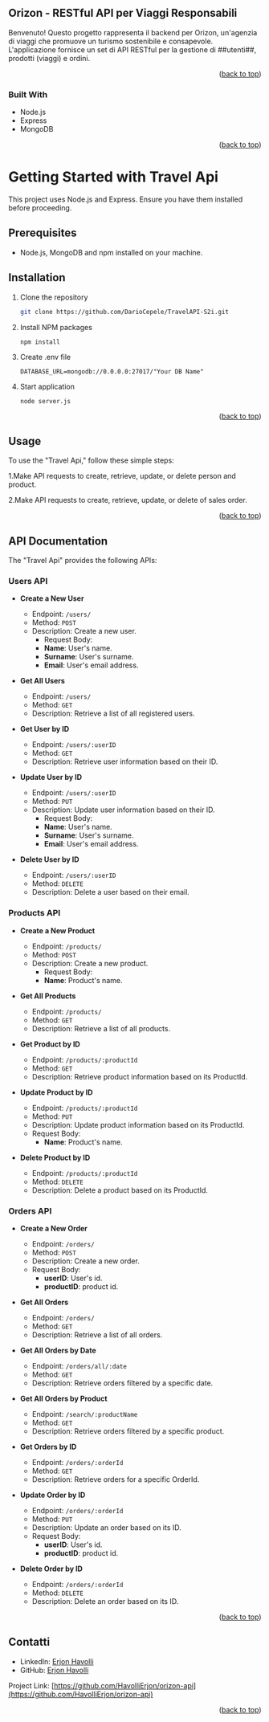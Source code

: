 ## Orizon - RESTful API per Viaggi Responsabili

Benvenuto! Questo progetto rappresenta il backend per Orizon, un'agenzia di viaggi che promuove un turismo sostenibile e consapevole. L'applicazione fornisce un set di API RESTful per la gestione di ##utenti##, prodotti (viaggi) e ordini.

<p align="right">(<a href="#readme-top">back to top</a>)</p>

### Built With

- Node.js
- Express
- MongoDB

<p align="right">(<a href="#readme-top">back to top</a>)</p>

# Getting Started with Travel Api

This project uses Node.js and Express. Ensure you have them installed before proceeding.

## Prerequisites

- Node.js, MongoDB and npm installed on your machine.

## Installation

1. Clone the repository

   ```sh
   git clone https://github.com/DarioCepele/TravelAPI-S2i.git

   ```

2. Install NPM packages

   ```
   npm install
   ```

3. Create .env file

   ```
   DATABASE_URL=mongodb://0.0.0.0:27017/"Your DB Name"
   ```

4. Start application
   ```
   node server.js
   ```
      <p align="right">(<a href="#readme-top">back to top</a>)</p>
   <!-- USAGE -->

## Usage

To use the "Travel Api," follow these simple steps:

1.Make API requests to create, retrieve, update, or delete person and product.

2.Make API requests to create, retrieve, update, or delete of sales order.

<p align="right">(<a href="#readme-top">back to top</a>)</p>

<!-- API DOCUMENTATION -->

## API Documentation

The "Travel Api" provides the following APIs:

### Users API

- **Create a New User**

  - Endpoint: `/users/`
  - Method: `POST`
  - Description: Create a new user.
    - Request Body:
    - **Name**: User's name.
    - **Surname**: User's surname.
    - **Email**: User's email address.

- **Get All Users**

  - Endpoint: `/users/`
  - Method: `GET`
  - Description: Retrieve a list of all registered users.

- **Get User by ID**

  - Endpoint: `/users/:userID`
  - Method: `GET`
  - Description: Retrieve user information based on their ID.

- **Update User by ID**

  - Endpoint: `/users/:userID`
  - Method: `PUT`
  - Description: Update user information based on their ID.
    - Request Body:
    - **Name**: User's name.
    - **Surname**: User's surname.
    - **Email**: User's email address.

- **Delete User by ID**
  - Endpoint: `/users/:userID`
  - Method: `DELETE`
  - Description: Delete a user based on their email.

### Products API

- **Create a New Product**

  - Endpoint: `/products/`
  - Method: `POST`
  - Description: Create a new product.
    - Request Body:
    - **Name**: Product's name.

- **Get All Products**

  - Endpoint: `/products/`
  - Method: `GET`
  - Description: Retrieve a list of all products.

- **Get Product by ID**

  - Endpoint: `/products/:productId`
  - Method: `GET`
  - Description: Retrieve product information based on its ProductId.

- **Update Product by ID**

  - Endpoint: `/products/:productId`
  - Method: `PUT`
  - Description: Update product information based on its ProductId.
  - Request Body:
    - **Name**: Product's name.

- **Delete Product by ID**
  - Endpoint: `/products/:productId`
  - Method: `DELETE`
  - Description: Delete a product based on its ProductId.

### Orders API

- **Create a New Order**

  - Endpoint: `/orders/`
  - Method: `POST`
  - Description: Create a new order.
  - Request Body:
    - **userID**: User's id.
    - **productID**: product id.

- **Get All Orders**

  - Endpoint: `/orders/`
  - Method: `GET`
  - Description: Retrieve a list of all orders.

- **Get All Orders by Date**

  - Endpoint: `/orders/all/:date`
  - Method: `GET`
  - Description: Retrieve orders filtered by a specific date.

- **Get All Orders by Product**

  - Endpoint: `/search/:productName`
  - Method: `GET`
  - Description: Retrieve orders filtered by a specific product.

- **Get Orders by ID**

  - Endpoint: `/orders/:orderId`
  - Method: `GET`
  - Description: Retrieve orders for a specific OrderId.

- **Update Order by ID**

  - Endpoint: `/orders/:orderId`
  - Method: `PUT`
  - Description: Update an order based on its ID.
  - Request Body:
    - **userID**: User's id.
    - **productID**: product id.

- **Delete Order by ID**
  - Endpoint: `/orders/:orderId`
  - Method: `DELETE`
  - Description: Delete an order based on its ID.

<p align="right">(<a href="#readme-top">back to top</a>)</p>


<!-- CONTATTI-->

## Contatti

- LinkedIn: [Erjon Havolli](https://www.linkedin.com/in/erjon-havolli/)
- GitHub: [Erjon Havolli](https://github.com/HavolliErjon)


Project Link: [https://github.com/HavolliErjon/orizon-api](https://github.com/HavolliErjon/orizon-api)  

<p align="right">(<a href="#readme-top">back to top</a>)</p>


